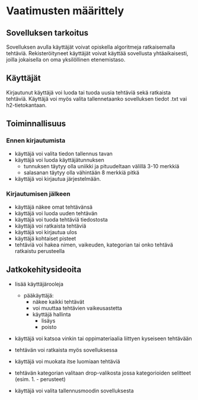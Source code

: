 # Vaatimusten määrittely

## Sovelluksen tarkoitus

Sovelluksen avulla käyttäjät voivat opiskella algoritmeja ratkaisemalla tehtäviä. Rekisteröityneet käyttäjät voivat käyttää sovellusta yhtäaikaisesti,
joilla jokaisella on oma yksilöllinen etenemistaso.

## Käyttäjät

Kirjautunut käyttäjä voi luoda tai tuoda uusia tehtäviä sekä ratkaista tehtäviä. Käyttäjä voi myös valita tallennetaanko sovelluksen tiedot .txt vai h2-tietokantaan.

## Toiminnallisuus

### Ennen kirjautumista

- käyttäjä voi valita tiedon tallennus tavan
- käyttäjä voi luoda käyttäjätunnuksen
	- tunnuksen täytyy olla uniikki ja pituudeltaan välillä 3-10 merkkiä
	- salasanan täytyy olla vähintään 8 merkkiä pitkä
- käyttäjä voi kirjautua järjestelmään.

### Kirjautumisen jälkeen
- käyttäjä näkee omat tehtävänsä
- käyttäjä voi luoda uuden tehtävän
- käyttäjä voi tuoda tehtäviä tiedostosta
- käyttäjä voi ratkaista tehtäviä
- käyttäjä voi kirjautua ulos
- käyttäjä kohtaiset pisteet
- tehtäviä voi hakea nimen, vaikeuden, kategorian tai onko tehtävä ratkaistu perusteella

## Jatkokehitysideoita
- lisää käyttäjärooleja
   - pääkäyttäjä:
      - näkee kaikki tehtävät
      - voi muuttaa tehtävien vaikeusastetta
      - käyttäjä hallinta
	     - lisäys
		 - poisto

- käyttäjä voi katsoa vinkin tai oppimateriaalia liittyen kyseiseen tehtävään
- tehtävän voi ratkaista myös sovelluksessa
- käyttäjä voi muokata itse luomiaan tehtäviä
- tehtävän kategorian valitaan drop-valikosta jossa kategorioiden selitteet (esim. 1. - perusteet)
- käyttäjä voi valita tallennusmoodin sovelluksesta